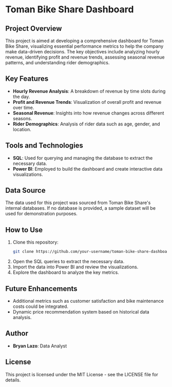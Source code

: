 # Toman Bike Share Dashboard

## Project Overview
This project is aimed at developing a comprehensive dashboard for Toman Bike Share, visualizing essential performance metrics to help the company make data-driven decisions. The key objectives include analyzing hourly revenue, identifying profit and revenue trends, assessing seasonal revenue patterns, and understanding rider demographics.

## Key Features
- **Hourly Revenue Analysis**: A breakdown of revenue by time slots during the day.
- **Profit and Revenue Trends**: Visualization of overall profit and revenue over time.
- **Seasonal Revenue**: Insights into how revenue changes across different seasons.
- **Rider Demographics**: Analysis of rider data such as age, gender, and location.

## Tools and Technologies
- **SQL**: Used for querying and managing the database to extract the necessary data.
- **Power BI**: Employed to build the dashboard and create interactive data visualizations.

## Data Source
The data used for this project was sourced from Toman Bike Share's internal databases. If no database is provided, a sample dataset will be used for demonstration purposes.

## How to Use
1. Clone this repository:
   ```bash
   git clone https://github.com/your-username/toman-bike-share-dashboard.git
   ```
2. Open the SQL queries to extract the necessary data.
3. Import the data into Power BI and review the visualizations.
4. Explore the dashboard to analyze the key metrics.

## Future Enhancements
- Additional metrics such as customer satisfaction and bike maintenance costs could be integrated.
- Dynamic price recommendation system based on historical data analysis.

## Author
- **Bryan Lazo**: Data Analyst

## License
This project is licensed under the MIT License - see the LICENSE file for details.
